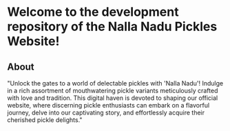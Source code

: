 # Welcome to the development repository of the Nalla Nadu Pickles Website!
## About

<p> "Unlock the gates to a world of delectable pickles with 'Nalla Nadu'! Indulge in a rich assortment of mouthwatering pickle variants meticulously crafted with love and tradition. This digital haven is devoted to shaping our official website, where discerning pickle enthusiasts can embark on a flavorful journey, delve into our captivating story, and effortlessly acquire their cherished pickle delights."</p>
